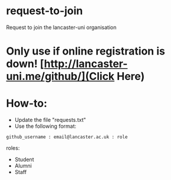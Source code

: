 # request-to-join
Request to join the lancaster-uni organisation

# Only use if online registration is down! [http://lancaster-uni.me/github/](Click Here)

# How-to:

- Update the file "requests.txt"
- Use the following format:
```
github_username : email@lancaster.ac.uk : role
```

roles:
- Student
- Alumni
- Staff
